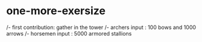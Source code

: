 # one-more-exersize
 /- first contribution: gather in the tower
 /- archers input : 100 bows and 1000 arrows
 /- horsemen input : 5000 armored stallions
